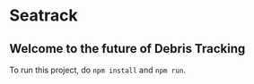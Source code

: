 # Seatrack
## Welcome to the future of Debris Tracking

To run this project, do `npm install` and `npm run`. 